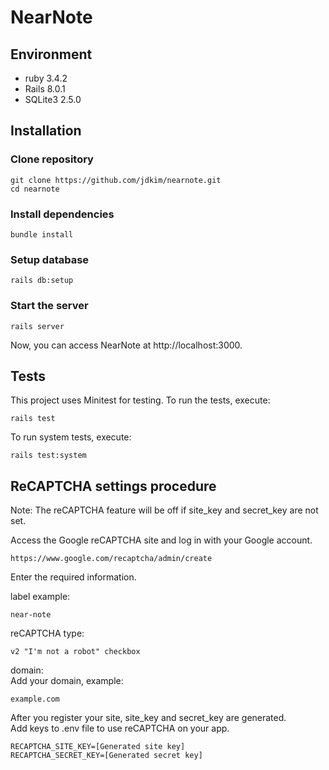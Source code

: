 # NearNote
## Environment
* ruby 3.4.2
* Rails 8.0.1
* SQLite3 2.5.0

## Installation
### Clone repository
```
git clone https://github.com/jdkim/nearnote.git
cd nearnote
```

### Install dependencies
```
bundle install
```

### Setup database
```
rails db:setup
```

### Start the server
```
rails server
```

Now, you can access NearNote at http://localhost:3000.

## Tests
This project uses Minitest for testing. To run the tests, execute:
```
rails test
```

To run system tests, execute:
```
rails test:system
```

## ReCAPTCHA settings procedure
Note: The reCAPTCHA feature will be off if site_key and secret_key are not set.

Access the Google reCAPTCHA site and log in with your Google account.
```
https://www.google.com/recaptcha/admin/create
```

Enter the required information.

label example:
```
near-note
```

reCAPTCHA type:
```
v2 "I'm not a robot" checkbox
```

domain:  
Add your domain, example:
```
example.com
```

After you register your site, site_key and secret_key are generated.  
Add keys to .env file to use reCAPTCHA on your app.
```
RECAPTCHA_SITE_KEY=[Generated site key]
RECAPTCHA_SECRET_KEY=[Generated secret key]
```
